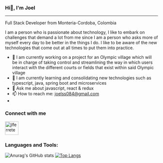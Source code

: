  ### Hi👋, I'm Joel
__________________________________________________

Full Stack Developer from Monteria-Cordoba, Colombia

I am a person who is passionate about technology, I like to embark on challenges that demand a lot from me since I am a person who asks more of myself every day to be better in the things I do.
I like to be aware of the new technologies that come out at all times to put them into practice.


- 🔭 I am currently working on a project for an Olympic village which will be in charge of taking control and streamlining the way in which users interact with the             different courts or fields that exist within said Olympic village
- 🌱 I am currently learning and consolidating new technologies such as typescript, java, spring boot and microservices
- 💬 Ask me about javascript, react & redux
- 📫 How to reach me: joelss084@gmail.com
- 
### Connect with me

 <a href="https://www.linkedin.com/in/joel-solera-sanchez-400606245/" target="blank">
  <img align="center" src="https://img.icons8.com/fluency/512/linkedin-2.png" alt="jlferrete" height="44px" width="44px"  />
 </a>
 
 ### Languages and Tools:
![Anurag's GitHub stats](https://github-readme-stats.vercel.app/api?username=joelss11&count_private=true)
[![Top Langs](https://github-readme-stats.vercel.app/api/top-langs/?username=joelss11)](https://github.com/anuraghazra/github-readme-stats)


